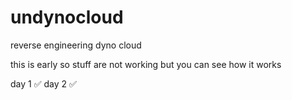 # undynocloud
reverse engineering dyno cloud

this is early so stuff are not working but you can see how it works

day 1 ✅
day 2 ✅
